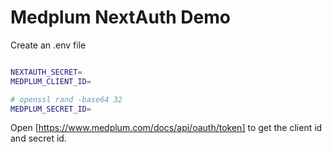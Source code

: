 # Medplum NextAuth Demo

Create an .env file

```bash

NEXTAUTH_SECRET=
MEDPLUM_CLIENT_ID=

# openssl rand -base64 32
MEDPLUM_SECRET_ID=

```

Open [https://www.medplum.com/docs/api/oauth/token] to get the client id and secret id.
